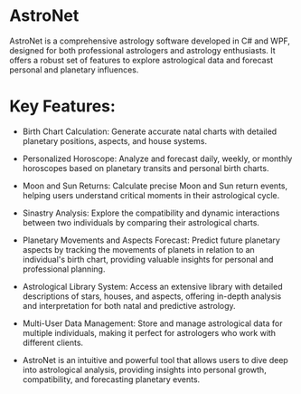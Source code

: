 # AstroNet

AstroNet is a comprehensive astrology software developed in C# and WPF, designed for both professional astrologers and astrology enthusiasts. It offers a robust set of features to explore astrological data and forecast personal and planetary influences.

# Key Features:
- Birth Chart Calculation: Generate accurate natal charts with detailed planetary positions, aspects, and house systems.

- Personalized Horoscope: Analyze and forecast daily, weekly, or monthly horoscopes based on planetary transits and personal birth charts.

- Moon and Sun Returns: Calculate precise Moon and Sun return events, helping users understand critical moments in their astrological cycle.

- Sinastry Analysis: Explore the compatibility and dynamic interactions between two individuals by comparing their astrological charts.

- Planetary Movements and Aspects Forecast: Predict future planetary aspects by tracking the movements of planets in relation to an individual's birth chart, providing valuable insights for personal and professional planning.

- Astrological Library System: Access an extensive library with detailed descriptions of stars, houses, and aspects, offering in-depth analysis and interpretation for both natal and predictive astrology.

- Multi-User Data Management: Store and manage astrological data for multiple individuals, making it perfect for astrologers who work with different clients.

- AstroNet is an intuitive and powerful tool that allows users to dive deep into astrological analysis, providing insights into personal growth, compatibility, and forecasting planetary events.